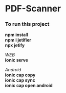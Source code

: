 # PDF-Scanner
### To run this project

**npm install** <br />
**npm i jetifier** <br />
**npx jetify** <br />

_WEB_ <br />
**ionic serve** <br />

_Android_ <br />
**ionic cap copy** <br />
**ionic cap sync** <br />
**ionic cap open android** <br />
